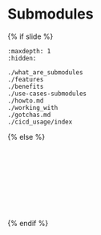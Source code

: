 # <i class="fab fa-git"></i> Submodules <i class="fa-solid fa-folder-tree"></i>
{% if slide %}
<!-- BUILDING THE SLIDES -->

```{toctree}
:maxdepth: 1
:hidden:

./what_are_submodules
./features
./benefits
./use-cases-submodules
./howto.md
./working_with
./gotchas.md
./cicd_usage/index

```
{% else %}
<!-- BUILDING THE PAGES -->
<!-- build the page content here -->


```{include} ./what_are_submodules.md
```
```{include} ./features.md
```
```{include} ./benefits.md
```
```{include} ./use-cases-submodules.md
```
```{include} ./howto.md
```
```{include} ./working_with.md
```
```{include} ./gotchas.md
```
```{include} ./cicd_usage/index.md
```
```{include} ./cicd_usage/github.md
```
```{include} ./cicd_usage/gitlab.md
```
{% endif %}

